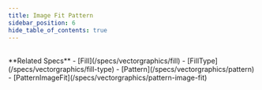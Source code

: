 ```yaml
---
title: Image Fit Pattern
sidebar_position: 6
hide_table_of_contents: true
---
```


<DarumaPlayer src='https://raw.githubusercontent.com/verygoodgraphics/resource/main/feature/fill/fill__image_fit_pattern.daruma' />

<br />
**Related Specs**
- [Fill](/specs/vectorgraphics/fill)
- [FillType](/specs/vectorgraphics/fill-type)
- [Pattern](/specs/vectorgraphics/pattern)
- [PatternImageFit](/specs/vectorgraphics/pattern-image-fit)

